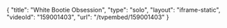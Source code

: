{
    "title": "White Bootie Obsession",
    "type": "solo",
    "layout": "iframe-static",
    "videoId": "159001403",
    "url": "\/tvpembed\/159001403"
}
